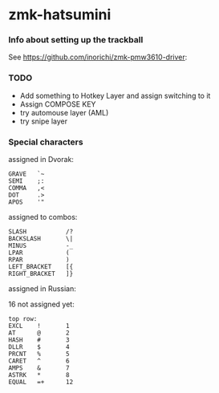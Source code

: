 # zmk-hatsumini

### Info about setting up the trackball

See https://github.com/inorichi/zmk-pmw3610-driver:


### TODO
- Add something to Hotkey Layer and assign switching to it
- Assign COMPOSE KEY
- try automouse layer (AML)
- try snipe layer


### Special characters
assigned in Dvorak:
```
GRAVE   `~
SEMI    ;:
COMMA   ,<
DOT     .>
APOS    '"
```

assigned to combos:
```
SLASH           /?
BACKSLASH       \|
MINUS           -_
LPAR            (
RPAR            )
LEFT_BRACKET    [{
RIGHT_BRACKET   ]}
```

assigned in Russian:

16 not assigned yet:
```
top row:
EXCL    !       1
AT      @       2
HASH    #       3
DLLR    $       4
PRCNT   %       5
CARET   ^       6
AMPS    &       7
ASTRK   *       8
EQUAL   =+      12
```

